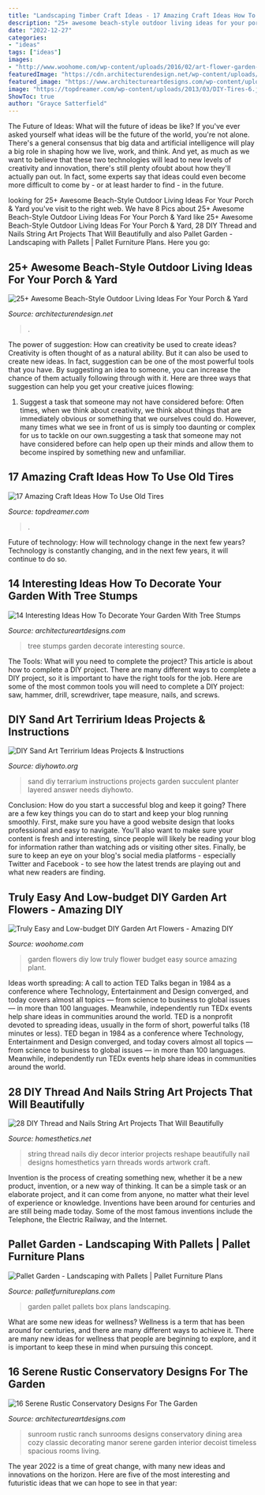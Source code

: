 ```yaml
---
title: "Landscaping Timber Craft Ideas - 17 Amazing Craft Ideas How To Use Old Tires"
description: "25+ awesome beach-style outdoor living ideas for your porch &amp; yard"
date: "2022-12-27"
categories:
- "ideas"
tags: ["ideas"]
images:
- "http://www.woohome.com/wp-content/uploads/2016/02/art-flower-garden-18.jpg"
featuredImage: "https://cdn.architecturendesign.net/wp-content/uploads/2015/07/AD-Beach-Style-Outdoor-Living-Ideas-08.jpg"
featured_image: "https://www.architectureartdesigns.com/wp-content/uploads/2015/05/16-Serene-Rustic-Conservatory-Designs-For-The-Garden-12-630x451.jpg"
image: "https://topdreamer.com/wp-content/uploads/2013/03/DIY-Tires-6.jpg"
ShowToc: true
author: "Grayce Satterfield"
---
```



The Future of Ideas: What will the future of ideas be like?
If you've ever asked yourself what ideas will be the future of the world, you're not alone. There's a general consensus that big data and artificial intelligence will play a big role in shaping how we live, work, and think. And yet, as much as we want to believe that these two technologies will lead to new levels of creativity and innovation, there's still plenty ofoubt about how they'll actually pan out. In fact, some experts say that ideas could even become more difficult to come by - or at least harder to find - in the future.

	

		
looking for 25+ Awesome Beach-Style Outdoor Living Ideas For Your Porch &amp; Yard you've visit to the right web. We have 8 Pics about 25+ Awesome Beach-Style Outdoor Living Ideas For Your Porch &amp; Yard like 25+ Awesome Beach-Style Outdoor Living Ideas For Your Porch &amp; Yard, 28 DIY Thread and Nails String Art Projects That Will Beautifully and also Pallet Garden - Landscaping with Pallets | Pallet Furniture Plans. Here you go:
		
    
## 25+ Awesome Beach-Style Outdoor Living Ideas For Your Porch &amp; Yard

<img loading=lazy src="https://cdn.architecturendesign.net/wp-content/uploads/2015/07/AD-Beach-Style-Outdoor-Living-Ideas-08.jpg" onerror="this.onerror=null;this.src='https://tse4.mm.bing.net/th?id=OIP.7pMbefogice94IW7HUsOegHaJ3&amp;pid=15.1';" alt="25+ Awesome Beach-Style Outdoor Living Ideas For Your Porch &amp; Yard">

_Source: architecturendesign.net_

>. 

	

The power of suggestion: How can creativity be used to create ideas?
Creativity is often thought of as a natural ability. But it can also be used to create new ideas. In fact, suggestion can be one of the most powerful tools that you have. By suggesting an idea to someone, you can increase the chance of them actually following through with it. Here are three ways that suggestion can help you get your creative juices flowing: 
1. Suggest a task that someone may not have considered before: Often times, when we think about creativity, we think about things that are immediately obvious or something that we ourselves could do. However, many times what we see in front of us is simply too daunting or complex for us to tackle on our own.suggesting a task that someone may not have considered before can help open up their minds and allow them to become inspired by something new and unfamiliar. 

    
## 17 Amazing Craft Ideas How To Use Old Tires

<img loading=lazy src="https://topdreamer.com/wp-content/uploads/2013/03/DIY-Tires-6.jpg" onerror="this.onerror=null;this.src='https://tse1.mm.bing.net/th?id=OIP.nuc71Ks70y77L30cJFJ-OgHaLH&amp;pid=15.1';" alt="17 Amazing Craft Ideas How To Use Old Tires">

_Source: topdreamer.com_

>. 

	

Future of technology: How will technology change in the next few years?
Technology is constantly changing, and in the next few years, it will continue to do so.

    
## 14 Interesting Ideas How To Decorate Your Garden With Tree Stumps

<img loading=lazy src="https://www.architectureartdesigns.com/wp-content/uploads/2016/01/5-18-630x630.jpg" onerror="this.onerror=null;this.src='https://tse3.mm.bing.net/th?id=OIP.TcTkEUs3x9eW-c2q-BwZfgHaHa&amp;pid=15.1';" alt="14 Interesting Ideas How To Decorate Your Garden With Tree Stumps">

_Source: architectureartdesigns.com_

>tree stumps garden decorate interesting source. 

	

The Tools: What will you need to complete the project?
This article is about how to complete a DIY project. There are many different ways to complete a DIY project, so it is important to have the right tools for the job. Here are some of the most common tools you will need to complete a DIY project: saw, hammer, drill, screwdriver, tape measure, nails, and screws.

    
## DIY Sand Art Terririum Ideas Projects &amp; Instructions

<img loading=lazy src="http://www.diyhowto.org/wp-content/uploads/DIYHowto-DIY-Sand-Art-Terririum-Ideas-Projects-04.jpg" onerror="this.onerror=null;this.src='https://tse4.mm.bing.net/th?id=OIP.evKnbr8EgFIbj9jXRq3NjgHaOj&amp;pid=15.1';" alt="DIY Sand Art Terririum Ideas Projects &amp; Instructions">

_Source: diyhowto.org_

>sand diy terrarium instructions projects garden succulent planter layered answer needs diyhowto. 

	

Conclusion: How do you start a successful blog and keep it going?
There are a few key things you can do to start and keep your blog running smoothly. First, make sure you have a good website design that looks professional and easy to navigate. You'll also want to make sure your content is fresh and interesting, since people will likely be reading your blog for information rather than watching ads or visiting other sites. Finally, be sure to keep an eye on your blog's social media platforms - especially Twitter and Facebook - to see how the latest trends are playing out and what new readers are finding.

    
## Truly Easy And Low-budget DIY Garden Art Flowers - Amazing DIY

<img loading=lazy src="http://www.woohome.com/wp-content/uploads/2016/02/art-flower-garden-18.jpg" onerror="this.onerror=null;this.src='https://tse4.mm.bing.net/th?id=OIP.X6Ic02aSCz8dVUEFv3o7aAHaLH&amp;pid=15.1';" alt="Truly Easy and Low-budget DIY Garden Art Flowers - Amazing DIY">

_Source: woohome.com_

>garden flowers diy low truly flower budget easy source amazing plant. 

	

Ideas worth spreading: A call to action
TED Talks began in 1984 as a conference where Technology, Entertainment and Design converged, and today covers almost all topics — from science to business to global issues — in more than 100 languages. Meanwhile, independently run TEDx events help share ideas in communities around the world.
TED is a nonprofit devoted to spreading ideas, usually in the form of short, powerful talks (18 minutes or less). TED began in 1984 as a conference where Technology, Entertainment and Design converged, and today covers almost all topics — from science to business to global issues — in more than 100 languages. Meanwhile, independently run TEDx events help share ideas in communities around the world.

    
## 28 DIY Thread And Nails String Art Projects That Will Beautifully

<img loading=lazy src="http://cdn.homesthetics.net/wp-content/uploads/2014/12/28-DIY-Thread-and-Nails-String-Art-Projects-That-Will-Beautifully-Reshape-Your-Interior-Decor-homesthetics-decor-14.jpg" onerror="this.onerror=null;this.src='https://tse1.mm.bing.net/th?id=OIP.3I5cUFuqR6b2OUe1pY8keAHaFj&amp;pid=15.1';" alt="28 DIY Thread and Nails String Art Projects That Will Beautifully">

_Source: homesthetics.net_

>string thread nails diy decor interior projects reshape beautifully nail designs homesthetics yarn threads words artwork craft. 

	

Invention is the process of creating something new, whether it be a new product, invention, or a new way of thinking. It can be a simple task or an elaborate project, and it can come from anyone, no matter what their level of experience or knowledge. Inventions have been around for centuries and are still being made today. Some of the most famous inventions include the Telephone, the Electric Railway, and the Internet.

    
## Pallet Garden - Landscaping With Pallets | Pallet Furniture Plans

<img loading=lazy src="http://palletfurnitureplans.com/wp-content/uploads/2014/01/pallet-garden-10.jpg" onerror="this.onerror=null;this.src='https://tse3.mm.bing.net/th?id=OIP.EVrJGUnUzNLIhixPkRSXfwHaJ4&amp;pid=15.1';" alt="Pallet Garden - Landscaping with Pallets | Pallet Furniture Plans">

_Source: palletfurnitureplans.com_

>garden pallet pallets box plans landscaping. 

	

What are some new ideas for wellness?
Wellness is a term that has been around for centuries, and there are many different ways to achieve it. There are many new ideas for wellness that people are beginning to explore, and it is important to keep these in mind when pursuing this concept.

    
## 16 Serene Rustic Conservatory Designs For The Garden

<img loading=lazy src="https://www.architectureartdesigns.com/wp-content/uploads/2015/05/16-Serene-Rustic-Conservatory-Designs-For-The-Garden-12-630x451.jpg" onerror="this.onerror=null;this.src='https://tse3.mm.bing.net/th?id=OIP.kTUQljhjlSudfLrNTVjKFgHaFT&amp;pid=15.1';" alt="16 Serene Rustic Conservatory Designs For The Garden">

_Source: architectureartdesigns.com_

>sunroom rustic ranch sunrooms designs conservatory dining area cozy classic decorating manor serene garden interior decoist timeless spacious rooms living. 

	

The year 2022 is a time of great change, with many new ideas and innovations on the horizon. Here are five of the most interesting and futuristic ideas that we can hope to see in that year:

